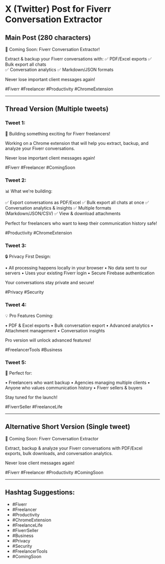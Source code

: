 # X (Twitter) Post for Fiverr Conversation Extractor

## Main Post (280 characters)
🚀 Coming Soon: Fiverr Conversation Extractor!

Extract & backup your Fiverr conversations with:
✅ PDF/Excel exports
✅ Bulk export all chats  
✅ Conversation analytics
✅ Markdown/JSON formats

Never lose important client messages again! 

#Fiverr #Freelancer #Productivity #ChromeExtension

---

## Thread Version (Multiple tweets)

### Tweet 1:
🚀 Building something exciting for Fiverr freelancers!

Working on a Chrome extension that will help you extract, backup, and analyze your Fiverr conversations.

Never lose important client messages again! 

#Fiverr #Freelancer #ComingSoon

### Tweet 2:
📊 What we're building:

✅ Export conversations as PDF/Excel
✅ Bulk export all chats at once
✅ Conversation analytics & insights
✅ Multiple formats (Markdown/JSON/CSV)
✅ View & download attachments

Perfect for freelancers who want to keep their communication history safe!

#Productivity #ChromeExtension

### Tweet 3:
🔒 Privacy First Design:

• All processing happens locally in your browser
• No data sent to our servers
• Uses your existing Fiverr login
• Secure Firebase authentication

Your conversations stay private and secure!

#Privacy #Security

### Tweet 4:
💡 Pro Features Coming:

• PDF & Excel exports
• Bulk conversation export
• Advanced analytics
• Attachment management
• Conversation insights

Pro version will unlock advanced features!

#FreelancerTools #Business

### Tweet 5:
🎯 Perfect for:

• Freelancers who want backup
• Agencies managing multiple clients
• Anyone who values communication history
• Fiverr sellers & buyers

Stay tuned for the launch! 

#FiverrSeller #FreelanceLife

---

## Alternative Short Version (Single tweet)

🚀 Coming Soon: Fiverr Conversation Extractor

Extract, backup & analyze your Fiverr conversations with PDF/Excel exports, bulk downloads, and conversation analytics.

Never lose client messages again!

#Fiverr #Freelancer #Productivity #ComingSoon

---

## Hashtag Suggestions:
- #Fiverr
- #Freelancer  
- #Productivity
- #ChromeExtension
- #FreelanceLife
- #FiverrSeller
- #Business
- #Privacy
- #Security
- #FreelancerTools
- #ComingSoon 